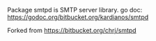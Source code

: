 Package smtpd is SMTP server library.
go doc: https://godoc.org/bitbucket.org/kardianos/smtpd

Forked from https://bitbucket.org/chrj/smtpd
